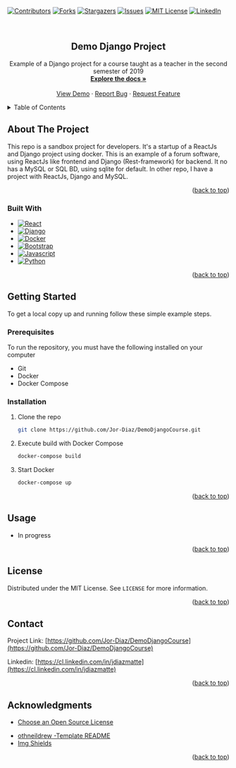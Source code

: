 <a name="readme-top"></a>

[![Contributors][contributors-shield]][contributors-url]
[![Forks][forks-shield]][forks-url]
[![Stargazers][stars-shield]][stars-url]
[![Issues][issues-shield]][issues-url]
[![MIT License][license-shield]][license-url]
[![LinkedIn][linkedin-shield]][linkedin-url]

<!-- PROJECT LOGO -->
<br />
<div align="center">
  <a href="https://github.com/Jor-Diaz/DemoDjangoCourse">
  </a>

<h2 align="center">Demo Django Project</h2>

  <p align="center">
    Example of a Django project for a course taught as a teacher in the second semester of 2019
    <br />
    <a href="https://github.com/Jor-Diaz/DemoDjangoCourse"><strong>Explore the docs »</strong></a>
    <br />
    <br />
    <a href="#">View Demo</a>
    ·
    <a href="https://github.com/Jor-Diaz/DemoDjangoCourse/issues">Report Bug</a>
    ·
    <a href="https://github.com/Jor-Diaz/DemoDjangoCourse/issues">Request Feature</a>
  </p>
</div>

<!-- TABLE OF CONTENTS -->
<details>
  <summary>Table of Contents</summary>
  <ol>
    <li>
      <a href="#about-the-project">About The Project</a>
      <ul>
        <li><a href="#built-with">Built With</a></li>
      </ul>
    </li>
    <li>
      <a href="#getting-started">Getting Started</a>
      <ul>
        <li><a href="#prerequisites">Prerequisites</a></li>
        <li><a href="#installation">Installation</a></li>
      </ul>
    </li>
    <li><a href="#usage">Usage</a></li>
    <li><a href="#license">License</a></li>
    <li><a href="#contact">Contact</a></li>
    <li><a href="#acknowledgments">Acknowledgments</a></li>
  </ol>
</details>

<!-- ABOUT THE PROJECT -->

## About The Project

This repo is a sandbox project for developers. It's a startup of a ReactJs and Django project using docker. This is an example of a forum software, using ReactJs like frontend and Django (Rest-framework) for backend. It no has a MySQL or SQL BD, using sqlite for default. In other repo, I have a project with ReactJs, Django and MySQL.

<p align="right">(<a href="#readme-top">back to top</a>)</p>

### Built With

- [![React][react.js]][react-url]
- [![Django][django]][django-url]
- [![Docker][docker]][docker-url]
- [![Bootstrap][bootstrap]][bootstrap-url]
- [![Javascript][javascript]][javascript-url]
- [![Python][python]][python-url]

<p align="right">(<a href="#readme-top">back to top</a>)</p>

<!-- GETTING STARTED -->

## Getting Started

To get a local copy up and running follow these simple example steps.

### Prerequisites

To run the repository, you must have the following installed on your computer

- Git
- Docker
- Docker Compose

### Installation

1. Clone the repo
   ```sh
   git clone https://github.com/Jor-Diaz/DemoDjangoCourse.git
   ```
2. Execute build with Docker Compose
   ```sh
   docker-compose build
   ```
3. Start Docker
   ```sh
   docker-compose up
   ```

<p align="right">(<a href="#readme-top">back to top</a>)</p>

<!-- USAGE EXAMPLES -->

## Usage

- In progress

<p align="right">(<a href="#readme-top">back to top</a>)</p>

<!-- LICENSE -->

## License

Distributed under the MIT License. See `LICENSE` for more information.

<p align="right">(<a href="#readme-top">back to top</a>)</p>

<!-- CONTACT -->

## Contact

Project Link: [https://github.com/Jor-Diaz/DemoDjangoCourse](https://github.com/Jor-Diaz/DemoDjangoCourse)

Linkedin: [https://cl.linkedin.com/in/jdiazmatte](https://cl.linkedin.com/in/jdiazmatte)

<p align="right">(<a href="#readme-top">back to top</a>)</p>

<!-- ACKNOWLEDGMENTS -->

## Acknowledgments

- [Choose an Open Source License](https://choosealicense.com)

* [othneildrew -Template README](https://github.com/othneildrew/Best-README-Template)
* [Img Shields](https://shields.io)

<p align="right">(<a href="#readme-top">back to top</a>)</p>

<!-- MARKDOWN LINKS & IMAGES -->
<!-- https://www.markdownguide.org/basic-syntax/#reference-style-links -->

[contributors-shield]: https://img.shields.io/github/contributors/Jor-Diaz/DemoDjangoCourse.svg?style=for-the-badge
[contributors-url]: https://github.com/Jor-Diaz/DemoDjangoCourse/graphs/contributors
[forks-shield]: https://img.shields.io/github/forks/Jor-Diaz/DemoDjangoCourse.svg?style=for-the-badge
[forks-url]: https://github.com/Jor-Diaz/DemoDjangoCourse/network/members
[stars-shield]: https://img.shields.io/github/stars/Jor-Diaz/DemoDjangoCourse?style=for-the-badge
[stars-url]: https://github.com/Jor-Diaz/DemoDjangoCourse/stargazers
[issues-shield]: https://img.shields.io/github/issues/Jor-Diaz/DemoDjangoCourse.svg?style=for-the-badge
[issues-url]: https://github.com/Jor-Diaz/DemoDjangoCourse/issues
[license-shield]: https://img.shields.io/github/license/Jor-Diaz/DemoDjangoCourse.svg?style=for-the-badge
[license-url]: https://github.com/Jor-Diaz/DemoDjangoCourse/master/LICENSE.txt
[linkedin-shield]: https://img.shields.io/badge/-LinkedIn-black.svg?style=for-the-badge&logo=linkedin&colorB=555
[linkedin-url]: https://cl.linkedin.com/in/jdiazmatte
[react.js]: https://img.shields.io/badge/React-20232A?style=for-the-badge&logo=react&logoColor=61DAFB
[react-url]: https://reactjs.org/
[bootstrap]: https://img.shields.io/badge/Bootstrap-563D7C?style=for-the-badge&logo=bootstrap&logoColor=white
[bootstrap-url]: https://getbootstrap.com
[django-url]: https://www.djangoproject.com/
[django]: https://img.shields.io/badge/Django-092E20?style=for-the-badge&logo=django&logoColor=white
[python]: https://img.shields.io/badge/Python-3776AB?style=for-the-badge&logo=python&logoColor=white
[python-url]: https://www.python.org/
[docker-url]: https://www.docker.com/
[docker]: https://img.shields.io/badge/docker-%230db7ed.svg?style=for-the-badge&logo=docker&logoColor=white
[javascript]: https://img.shields.io/badge/JavaScript-323330?style=for-the-badge&logo=javascript&logoColor=F7DF1E
[javascript-url]: https://www.javascript.com/
[html5]: https://img.shields.io/badge/HTML5-E34F26?style=for-the-badge&logo=html5&logoColor=white
[css3]: https://img.shields.io/badge/CSS3-1572B6?style=for-the-badge&logo=css3&logoColor=white
